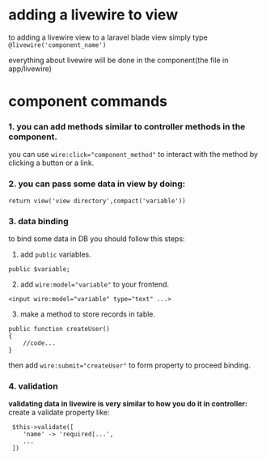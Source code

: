 # adding a livewire to view
to adding a livewire view to a laravel blade view simply type ``@livewire('component_name')``

everything about livewire will be done in the component(the file in app/livewire)

# component commands
### 1. you can add methods similar to controller methods in the component.
you can use ``wire:click="component_method"`` to interact with the method by clicking a button or a link.

### 2. you can pass some data in view by doing: 
```
return view('view directory',compact('variable'))
```
### 3. data binding
to bind some data in DB you should follow this steps:
1. add ``public`` variables.
```
public $variable;
```
2. add ``wire:model="variable"`` to your frontend.
```
<input wire:model="variable" type="text" ...>
```
3. make a method to store records in table.
```
public function createUser()
{
    //code...
}
```
then add ``wire:submit="createUser"`` to form property to proceed binding.

### 4. validation

**validating data in livewire is very similar to how you do it in controller:**
create a validate property like:
```
 $this->validate([
    'name' -> 'required|...',
    ...
 ])
```
